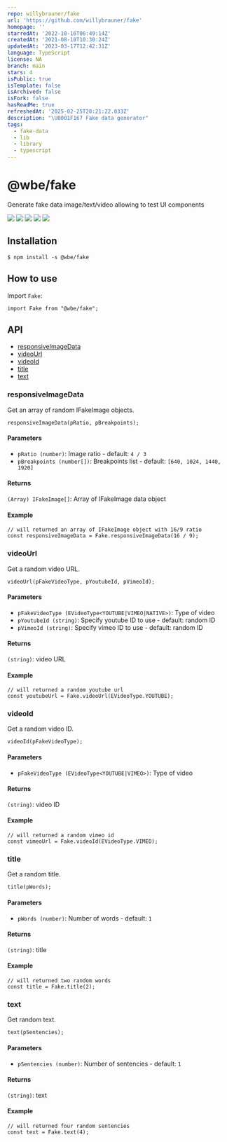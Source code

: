 ```yaml
---
repo: willybrauner/fake
url: 'https://github.com/willybrauner/fake'
homepage: ''
starredAt: '2022-10-16T06:49:14Z'
createdAt: '2021-08-18T10:30:24Z'
updatedAt: '2023-03-17T12:42:31Z'
language: TypeScript
license: NA
branch: main
stars: 4
isPublic: true
isTemplate: false
isArchived: false
isFork: false
hasReadMe: true
refreshedAt: '2025-02-25T20:21:22.033Z'
description: "\U0001F167 Fake data generator"
tags:
  - fake-data
  - lib
  - library
  - typescript
---
```


# @wbe/fake

Generate fake data image/text/video allowing to test UI components

![](https://img.shields.io/npm/v/@wbe/fake/latest.svg)
![](https://img.shields.io/bundlephobia/minzip/@wbe/fake.svg)
![](https://img.shields.io/david/willybrauner/libraries.svg?path=packages%2Futils%2Ffake)
![](https://img.shields.io/npm/dt/@wbe/fake.svg)
![](https://img.shields.io/npm/l/@wbe/fake.svg)

## Installation

```shell script
$ npm install -s @wbe/fake
```

## How to use

Import `Fake`:

```tsx
import Fake from "@wbe/fake";
```

## API

- [responsiveImageData](#responsiveImageData)
- [videoUrl](#videoUrl)
- [videoId](#videoId)
- [title](#title)
- [text](#text)

### <a name="responsiveImageData"></a>responsiveImageData

Get an array of random IFakeImage objects.

```tsx
responsiveImageData(pRatio, pBreakpoints);
```

#### Parameters

- `pRatio (number)`: Image ratio - default: `4 / 3`
- `pBreakpoints (number[])`: Breakpoints list - default: `[640, 1024, 1440, 1920]`

#### Returns

`(Array) IFakeImage[]`: Array of IFakeImage data object

#### Example

```tsx
// will returned an array of IFakeImage object with 16/9 ratio
const responsiveImageData = Fake.responsiveImageData(16 / 9);
```

### <a name="videoUrl"></a>videoUrl

Get a random video URL.

```tsx
videoUrl(pFakeVideoType, pYoutubeId, pVimeoId);
```

#### Parameters

- `pFakeVideoType (EVideoType<YOUTUBE|VIMEO|NATIVE>)`: Type of video
- `pYoutubeId (string)`: Specify youtube ID to use - default: random ID
- `pVimeoId (string)`: Specify vimeo ID to use - default: random ID

#### Returns

`(string)`: video URL

#### Example

```tsx
// will returned a random youtube url
const youtubeUrl = Fake.videoUrl(EVideoType.YOUTUBE);
```

### <a name="videoId"></a>videoId

Get a random video ID.

```tsx
videoId(pFakeVideoType);
```

#### Parameters

- `pFakeVideoType (EVideoType<YOUTUBE|VIMEO>)`: Type of video

#### Returns

`(string)`: video ID

#### Example

```tsx
// will returned a random vimeo id
const vimeoUrl = Fake.videoId(EVideoType.VIMEO);
```

### <a name="title"></a>title

Get a random title.

```tsx
title(pWords);
```

#### Parameters

- `pWords (number)`: Number of words - default: `1`

#### Returns

`(string)`: title

#### Example

```tsx
// will returned two random words
const title = Fake.title(2);
```

### <a name="text"></a>text

Get random text.

```tsx
text(pSentencies);
```

#### Parameters

- `pSentencies (number)`: Number of sentencies - default: `1`

#### Returns

`(string)`: text

#### Example

```tsx
// will returned four random sentencies
const text = Fake.text(4);
```
